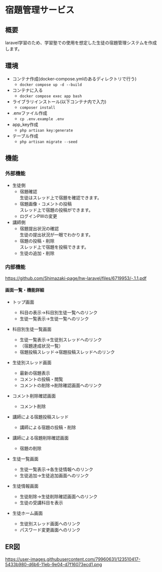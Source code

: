 # 宿題管理サービス  

## 概要  
laravel学習のため、学習塾での使用を想定した生徒の宿題管理システムを作成します。  

## 環境  
- コンテナ作成(docker-compose.ymlのあるディレクトリで行う)  
  - `docker compose up -d --build` 
- コンテナに入る  
  - `docker compose exec app bash`
- ライブラリインストール(以下コンテナ内で入力)  
  - `composer install`  
- .envファイル作成  
  - `cp .env.example .env`
- app_key作成  
  - `php artisan key:generate`    
- テーブル作成  
  - `php artisan migrate --seed`  

## 機能
### 外部機能
- 生徒側
  - 宿題確認  
    生徒はスレッド上で宿題を確認できます。  
  - 宿題画像・コメントの投稿  
    スレッド上で宿題の投稿ができます。  
  - ログインPWの変更  
- 講師側
  - 宿題提出状況の確認  
    生徒の提出状況が一眼でわかります。
  - 宿題の投稿・削除  
    スレッド上で宿題を投稿できます。
  - 生徒の追加・削除  
  
### 内部機能
https://github.com/Shimazaki-page/hw-laravel/files/6719953/-.1.1.pdf

#### 画面一覧・機能詳細
- トップ画面
  - 科目の表示→科目別生徒一覧へのリンク
  - 生徒一覧表示→生徒一覧へのリンク


- 科目別生徒一覧画面
  - 生徒一覧表示→生徒別スレッドへのリンク
  - （宿題達成状況一覧）
  - 宿題投稿スレッド→宿題投稿スレッドへのリンク


- 生徒別スレッド画面
  - 最新の宿題表示
  - コメントの投稿・閲覧
  - コメントの削除→削除確認画面へのリンク


- コメント削除確認画面
  - コメント削除


- 講師による宿題投稿スレッド
  - 講師による宿題の投稿・削除


- 講師による宿題削除確認画面
  - 宿題の削除


- 生徒一覧画面
  - 生徒一覧表示→各生徒情報へのリンク
  - 生徒追加→生徒追加画面へのリンク


- 生徒情報画面
  - 生徒削除→生徒削除確認画面へのリンク
  - 生徒の受講科目を表示


- 生徒ホーム画面
  - 生徒別スレッド画面へのリンク
  - パスワード変更画面へのリンク

## ER図  
https://user-images.githubusercontent.com/79960631/123510417-5433b980-d6b6-11eb-9e04-d7f16073ecd1.png